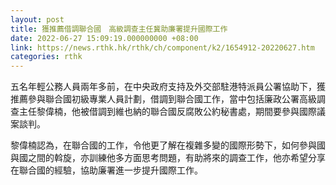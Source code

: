 ```yaml
---
layout: post
title: 獲推薦借調聯合國　高級調查主任冀助廉署提升國際工作
date: 2022-06-27 15:09:19.000000000 +08:00
link: https://news.rthk.hk/rthk/ch/component/k2/1654912-20220627.htm
categories: rthk
---
```


五名年輕公務人員兩年多前，在中央政府支持及外交部駐港特派員公署協助下，獲推薦參與聯合國初級專業人員計劃，借調到聯合國工作，當中包括廉政公署高級調查主任黎偉楠，他被借調到維也納的聯合國反腐敗公約秘書處，期間要參與國際議案談判。

黎偉楠認為，在聯合國的工作，令他更了解在複雜多變的國際形勢下，如何參與國與國之間的斡旋，亦訓練他多方面思考問題，有助將來的調查工作，他亦希望分享在聯合國的經驗，協助廉署進一步提升國際工作。
